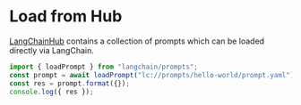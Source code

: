 # Load from Hub

[LangChainHub](https://github.com/hwchase17/langchain-hub) contains a collection of prompts which can be loaded directly via LangChain.

```typescript
import { loadPrompt } from "langchain/prompts";
const prompt = await loadPrompt("lc://prompts/hello-world/prompt.yaml");
const res = prompt.format({});
console.log({ res });
```
